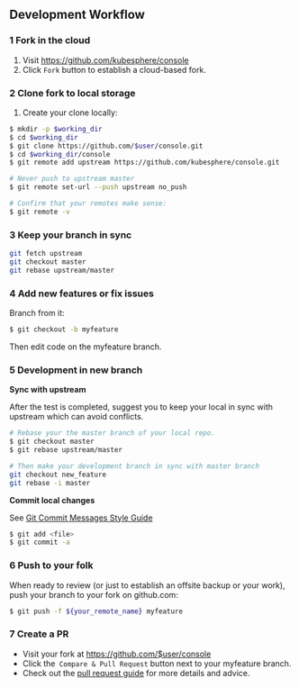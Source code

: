 ## Development Workflow

### 1 Fork in the cloud

1. Visit https://github.com/kubesphere/console
2. Click `Fork` button to establish a cloud-based fork.

### 2 Clone fork to local storage

1. Create your clone locally:

```bash
$ mkdir -p $working_dir
$ cd $working_dir
$ git clone https://github.com/$user/console.git
$ cd $working_dir/console
$ git remote add upstream https://github.com/kubesphere/console.git

# Never push to upstream master
$ git remote set-url --push upstream no_push

# Confirm that your remotes make sense:
$ git remote -v
```

### 3 Keep your branch in sync

```bash
git fetch upstream
git checkout master
git rebase upstream/master
```

### 4 Add new features or fix issues

Branch from it:

```bash
$ git checkout -b myfeature
```

Then edit code on the myfeature branch.

### 5 Development in new branch

**Sync with upstream**

After the test is completed, suggest you to keep your local in sync with upstream which can avoid conflicts.

```bash
# Rebase your the master branch of your local repo.
$ git checkout master
$ git rebase upstream/master

# Then make your development branch in sync with master branch
git checkout new_feature
git rebase -i master
```
**Commit local changes**

See [Git Commit Messages Style Guide](./contributing-guide.md#git-commit-messages)

```bash
$ git add <file>
$ git commit -a
```

### 6 Push to your folk

When ready to review (or just to establish an offsite backup or your work), push your branch to your fork on github.com:

```bash
$ git push -f ${your_remote_name} myfeature
```

### 7 Create a PR

- Visit your fork at https://github.com/$user/console
- Click the` Compare & Pull Request` button next to your myfeature branch.
- Check out the [pull request guide](./contributing-guide.md#pull-requests) for more details and advice.
